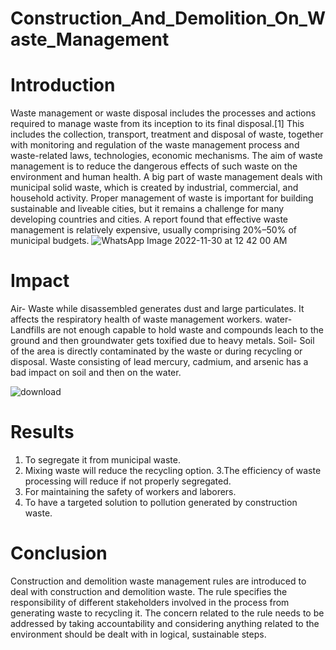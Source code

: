 # Construction_And_Demolition_On_Waste_Management

# Introduction
Waste management or waste disposal includes the processes and actions required to manage waste from its inception to its final disposal.[1] This includes the collection, transport, treatment and disposal of waste, together with monitoring and regulation of the waste management process and waste-related laws, technologies, economic mechanisms.
   The aim of waste management is to reduce the dangerous effects of such waste on the environment and human health. A big part of waste management deals with municipal solid waste, which is created by industrial, commercial, and household activity.
   Proper management of waste is important for building sustainable and liveable cities, but it remains a challenge for many developing countries and cities. A report found that effective waste management is relatively expensive, usually comprising 20%–50% of municipal budgets.
   ![WhatsApp Image 2022-11-30 at 12 42 00 AM](https://user-images.githubusercontent.com/91109615/204624498-cb3dec53-b2d8-4363-a552-77e7a3215f60.jpeg)

# Impact
Air- Waste while disassembled generates dust and large particulates. It affects the respiratory health of waste management workers.
water- Landfills are not enough capable to hold waste and compounds leach to the ground and then groundwater gets toxified due to heavy metals.
Soil- Soil of the area is directly contaminated by the waste or during recycling or disposal. Waste consisting of lead mercury, cadmium, and arsenic has a bad impact on soil and then on the water.


![download](https://user-images.githubusercontent.com/91109615/204626362-11b72307-4f66-43b5-997e-f19e2af84c99.jpg)



# Results
1. To segregate it from municipal waste.
2. Mixing waste will reduce the recycling option.
3.The efficiency of waste processing will reduce if not properly segregated.
4. For maintaining the safety of workers and laborers.
5. To have a targeted solution to pollution generated by construction waste.

# Conclusion
Construction and demolition waste management rules are introduced to deal with construction and demolition waste. The rule specifies the responsibility of different stakeholders involved in the process from generating waste to recycling it.  The concern related to the rule needs to be addressed by taking accountability and considering anything related to the environment should be dealt with in logical, sustainable steps.
